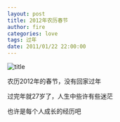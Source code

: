```yaml
---
layout: post
title: 2012年农历春节
author: fire
categories: love 
tags: 过年
date: 2011/01/22 22:00:00
---
```


![title](https://image.sideproject.cn/titlex/titlex_106.jpg)

农历2012年的春节，没有回家过年

过完年就27岁了，人生中些许有些迷茫

也许是每个人成长的经历吧
